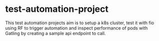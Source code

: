 # test-automation-project

This test automation projects aim is to setup a k8s cluster, test it with fio using RF to trigger automation and inspect performance of pods with Gatling by creating a sample api endpoint to call.
